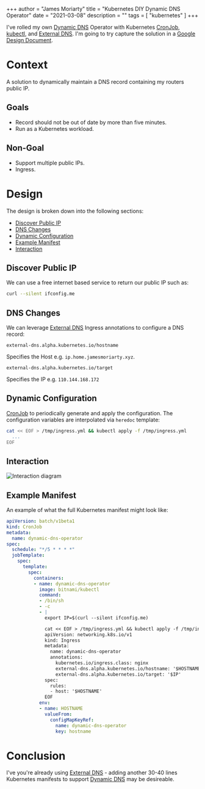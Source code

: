 +++
author = "James Moriarty"
title = "Kubernetes DIY Dynamic DNS Operator"
date = "2021-03-08"
description = ""
tags = [
  "kubernetes"
]
+++

I've rolled my own [Dynamic DNS](https://en.wikipedia.org/wiki/Dynamic_DNS) Operator with Kubernetes [CronJob](https://kubernetes.io/docs/concepts/workloads/controllers/cron-jobs/), [kubectl](https://kubernetes.io/docs/tasks/tools/), and [External DNS](https://github.com/kubernetes-sigs/external-dns). I'm going to try capture the solution in a [Google Design Document](https://www.industrialempathy.com/posts/design-docs-at-google/).

# Context

A solution to dynamically maintain a DNS record containing my routers public IP.

## Goals

- Record should not be out of date by more than five minutes.
- Run as a Kubernetes workload.

## Non-Goal

- Support multiple public IPs.
- Ingress.

# Design

The design is broken down into the following sections:

- [Discover Public IP](#discover-public-ip)
- [DNS Changes](#dns-changes)
- [Dynamic Configuration](#dynamic-configuration)
- [Example Manifest](#example-manifest)
- [Interaction](#interaction)

## Discover Public IP

We can use a free internet based service to return our public IP such as:

```bash
curl --silent ifconfig.me
```

## DNS Changes

We can leverage [External DNS](https://github.com/kubernetes-sigs/external-dns) Ingress annotations to configure a DNS record:

```
external-dns.alpha.kubernetes.io/hostname
```

Specifies the Host e.g. `ip.home.jamesmoriarty.xyz`.

```
external-dns.alpha.kubernetes.io/target
```

Specifies the IP e.g. `110.144.168.172`

## Dynamic Configuration

[CronJob](https://kubernetes.io/docs/concepts/workloads/controllers/cron-jobs/) to periodically generate and apply the configuration. The configuration variables are interpolated via `heredoc` template:

```bash
cat << EOF > /tmp/ingress.yml && kubectl apply -f /tmp/ingress.yml
  ...
EOF
```

## Interaction

![Interaction diagram](/images/kubernetes-diy-dynamic-dns-operator.drawio.svg)

## Example Manifest

An example of what the full Kubernetes manifest might look like:

```yaml
apiVersion: batch/v1beta1
kind: CronJob
metadata:
  name: dynamic-dns-operator
spec:
  schedule: "*/5 * * * *"
  jobTemplate:
    spec:
      template:
        spec:
          containers:
          - name: dynamic-dns-operator
            image: bitnami/kubectl
            command:
            - /bin/sh
            - -c
            - |
              export IP=$(curl --silent ifconfig.me)

              cat << EOF > /tmp/ingress.yml && kubectl apply -f /tmp/ingress.yml
              apiVersion: networking.k8s.io/v1
              kind: Ingress
              metadata:
                name: dynamic-dns-operator
                annotations:
                  kubernetes.io/ingress.class: nginx
                  external-dns.alpha.kubernetes.io/hostname: '$HOSTNAME'
                  external-dns.alpha.kubernetes.io/target: '$IP'
              spec:
                rules:
                - host: '$HOSTNAME'
              EOF
            env:
            - name: HOSTNAME
              valueFrom:
                configMapKeyRef:
                  name: dynamic-dns-operator
                  key: hostname
```

# Conclusion

I've you're already using [External DNS](https://github.com/kubernetes-sigs/external-dns) - adding another 30-40 lines Kubernetes manifests to support [Dynamic DNS](https://en.wikipedia.org/wiki/Dynamic_DNS) may be desireable.
